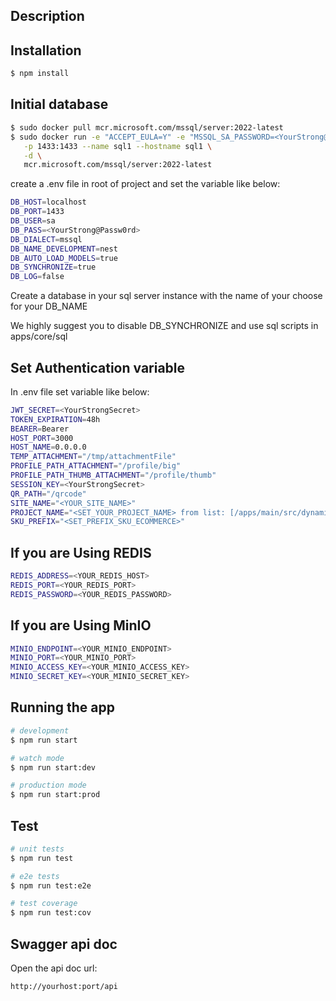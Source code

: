 ## Description

## Installation

```bash
$ npm install
```

## Initial database

```bash
$ sudo docker pull mcr.microsoft.com/mssql/server:2022-latest
$ sudo docker run -e "ACCEPT_EULA=Y" -e "MSSQL_SA_PASSWORD=<YourStrong@Passw0rd>" \
   -p 1433:1433 --name sql1 --hostname sql1 \
   -d \
   mcr.microsoft.com/mssql/server:2022-latest
```

create a .env file in root of project and set the variable like below:

```bash
DB_HOST=localhost
DB_PORT=1433
DB_USER=sa
DB_PASS=<YourStrong@Passw0rd>
DB_DIALECT=mssql
DB_NAME_DEVELOPMENT=nest
DB_AUTO_LOAD_MODELS=true
DB_SYNCHRONIZE=true
DB_LOG=false
```

Create a database in your sql server instance with the name of your choose for your DB_NAME

We highly suggest you to disable DB_SYNCHRONIZE and use sql scripts in apps/core/sql

## Set Authentication variable

In .env file set variable like below:

```bash
JWT_SECRET=<YourStrongSecret>
TOKEN_EXPIRATION=48h
BEARER=Bearer
HOST_PORT=3000
HOST_NAME=0.0.0.0
TEMP_ATTACHMENT="/tmp/attachmentFile"
PROFILE_PATH_ATTACHMENT="/profile/big"
PROFILE_PATH_THUMB_ATTACHMENT="/profile/thumb"
SESSION_KEY=<YourStrongSecret>
QR_PATH="/qrcode"
SITE_NAME="<YOUR_SITE_NAME>"
PROJECT_NAME="<SET_YOUR_PROJECT_NAME> from list: [/apps/main/src/dynamic-provider]"
SKU_PREFIX="<SET_PREFIX_SKU_ECOMMERCE>"
```

## If you are Using REDIS

```bash
REDIS_ADDRESS=<YOUR_REDIS_HOST>
REDIS_PORT=<YOUR_REDIS_PORT>
REDIS_PASSWORD=<YOUR_REDIS_PASSWORD>
```

## If you are Using MinIO

```bash
MINIO_ENDPOINT=<YOUR_MINIO_ENDPOINT>
MINIO_PORT=<YOUR_MINIO_PORT>
MINIO_ACCESS_KEY=<YOUR_MINIO_ACCESS_KEY>
MINIO_SECRET_KEY=<YOUR_MINIO_SECRET_KEY>
```

## Running the app

```bash
# development
$ npm run start

# watch mode
$ npm run start:dev

# production mode
$ npm run start:prod
```

## Test

```bash
# unit tests
$ npm run test

# e2e tests
$ npm run test:e2e

# test coverage
$ npm run test:cov
```

## Swagger api doc

Open the api doc url:

```bash
http://yourhost:port/api
```
